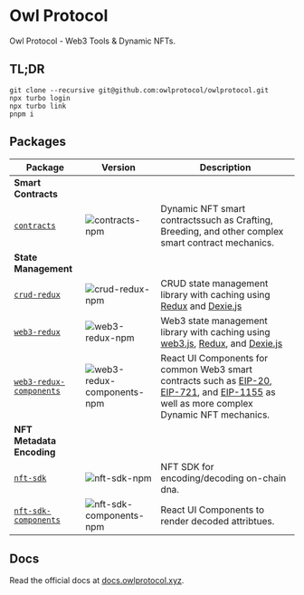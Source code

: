 [EIP-20]: https://eips.ethereum.org/EIPS/eip-20
[EIP-721]: https://eips.ethereum.org/EIPS/eip-721
[EIP-1155]: https://eips.ethereum.org/EIPS/eip-1155
[EIP-155]: https://eips.ethereum.org/EIPS/eip-155
[EIP-165]: https://eips.ethereum.org/EIPS/eip-165
[EIP-1820]: https://eips.ethereum.org/EIPS/eip-1820
[EIP-2470]: https://eips.ethereum.org/EIPS/eip-2470
[EIP-1014]: https://eips.ethereum.org/EIPS/eip-1014
[EIP-1167]: https://eips.ethereum.org/EIPS/eip-1167
[EIP-2470]: https://eips.ethereum.org/EIPS/eip-2470

[ether.js]: https://github.com/ethers-io/ethers.js/
[web3.js]: https://github.com/web3/web3.js
[Typechain]: https://github.com/dethcrypto/TypeChain
[HRE]: https://hardhat.org/hardhat-runner/docs/advanced/hardhat-runtime-environment
[ts-node]: https://github.com/TypeStrong/ts-node
[esbuild]: https://github.com/evanw/esbuild
[hardhat-shorthand]: https://github.com/NomicFoundation/hardhat/tree/main/packages/hardhat-shorthand
[@typechain/hardhat]: https://www.npmjs.com/package/@typechain/hardhat
[Leo Vigna]: https://github.com/leovigna
[Dexie.js]: https://github.com/dexie/Dexie.js
[Redux]: https://github.com/reduxjs/redux

[esbuild-config]: ./configs/esbuild-config
[eslint-config]: ./configs/eslint-config
[storybook-config]: ./configs/eslint-config
[ts-config]: ./configs/ts-config
[vite-config]: ./configs/vite-config


[crud-redux]: ./packages/crud-redux
[crud-redux-npm]: https://img.shields.io/npm/v/@owlprotocol/crud-redux.svg

[web3-redux]: ./packages/web3-redux
[web3-redux-npm]: https://img.shields.io/npm/v/@owlprotocol/web3-redux.svg

[web3-redux-components]: ./packages/web3-redux-components
[web3-redux-components-npm]: https://img.shields.io/npm/v/@owlprotocol/web3-redux-components.svg

[contracts]: ./packages/contracts
[contracts-npm]: https://img.shields.io/npm/v/@owlprotocol/contracts.svg

[nft-sdk]: ./packages/nft-sdk
[nft-sdk-npm]: https://img.shields.io/npm/v/@owlprotocol/nft-sdk.svg

[nft-sdk-components]: ./packages/nft-sdk-components
[nft-sdk-components-npm]: https://img.shields.io/npm/v/@owlprotocol/nft-sdk-components.svg

[docs]: ./packages/docs

# Owl Protocol
Owl Protocol - Web3 Tools & Dynamic NFTs.

## TL;DR

```
git clone --recursive git@github.com:owlprotocol/owlprotocol.git
npx turbo login
npx turbo link
pnpm i
```

## Packages
| Package  | Version |  Description |
| ---------|---------|----------- |
| **Smart Contracts** |
| [`contracts`](./packages/contracts) | ![contracts-npm] | Dynamic NFT smart contractssuch as Crafting, Breeding, and other complex smart contract mechanics.
| **State Management** |
| [`crud-redux`](./packages/crud-redux) | ![crud-redux-npm] | CRUD state management library with caching using   [Redux] and [Dexie.js] |
| [`web3-redux`](./packages/web3-redux) | ![web3-redux-npm] | Web3 state management library with caching using [web3.js], [Redux], and [Dexie.js]
| [`web3-redux-components`]([web3-redux-components]) | ![web3-redux-components-npm]  | React UI Components for common Web3 smart contracts such as [EIP-20], [EIP-721], and [EIP-1155] as well as more complex Dynamic NFT mechanics.
| **NFT Metadata Encoding** |
| [`nft-sdk`](./packages/nft-sdk) | ![nft-sdk-npm] | NFT SDK for encoding/decoding on-chain dna.
| [`nft-sdk-components`](./packages/nft-sdk-components) | ![nft-sdk-components-npm] | React UI Components to render decoded attribtues.

## Docs
Read the official docs at [docs.owlprotocol.xyz](https://docs.owlprotocol.xyz).
